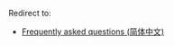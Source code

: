 Redirect to:

*   [Frequently asked questions (简体中文)](/index.php/Frequently_asked_questions_(%E7%AE%80%E4%BD%93%E4%B8%AD%E6%96%87) "Frequently asked questions (简体中文)")